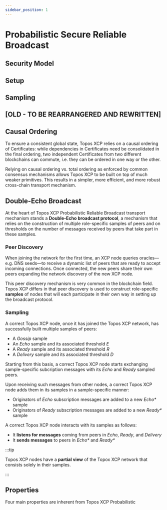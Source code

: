 ```yaml
---
sidebar_position: 1
---
```


# Probabilistic Secure Reliable Broadcast

## Security Model

## Setup

## Sampling

## [OLD - TO BE REARRANGERED AND REWRITTEN]

## Causal Ordering

To ensure a consistent global state, Topos XCP relies on a causal ordering of Certificates: while dependencies in Certificates need be consolidated in the final ordering, two independent Certificates from two different blockchains can commute, i.e. they can be ordered in one way or the other.

Relying on causal ordering vs. total ordering as enforced by common consensus mechanisms allows Topos XCP to be built on top of much weaker primitives. This results in a simpler, more efficient, and more robust cross-chain transport mechanism.

## Double-Echo Broadcast

At the heart of Topos XCP Probabilistic Reliable Broadcast transport mechanism stands a **Double-Echo broadcast protocol**, a mechanism that relies on the construction of multiple role-specific samples of peers and on thresholds on the number of messages received by peers that take part in these samples.

### Peer Discovery

When joining the network for the first time, an XCP node queries oracles—e.g. DNS seeds—to receive a dynamic list of peers that are ready to accept incoming connections. Once connected, the new peers share their own peers expanding the network discovery of the new XCP node.

This peer discovery mechanism is very common in the blockchain field. Topos XCP differs in that peer discovery is used to construct role-specific **samples** of nodes that will each participate in their own way in setting up the broadcast protocol.

### Sampling

A correct Topos XCP node, once it has joined the Topos XCP network, has successfully built multiple samples of peers:

- A _Gossip_ sample
- An _Echo_ sample and its associated threshold $E$
- A _Ready_ sample and its associated threshold $R$
- A _Delivery_ sample and its associated threshold $D$

Starting from this basis, a correct Topos XCP node starts exchanging sample-specific subcription messages with its _Echo_ and _Ready_ sampled peers.

Upon receiving such messages from other nodes, a correct Topos XCP node adds them in its samples in a sample-specific manner:

- Originators of _Echo_ subscription messages are added to a new _Echo\*_ sample
- Originators of _Ready_ subscription messages are added to a new _Ready\*_ sample

A correct Topos XCP node interacts with its samples as follows:

- It **listens for messages** coming from peers in _Echo_, _Ready_, and _Delivery_
- It **sends messages** to peers in _Echo\*_ and _Ready\*_

:::tip

Topos XCP nodes have a **partial view** of the Topox XCP network that consists solely in their samples.

:::

## Properties

Four main properties are inherent from Topos XCP Probabilistic

